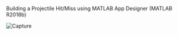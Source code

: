 
Building a Projectile Hit/Miss using MATLAB App Designer (MATLAB R2018b)

![Capture](https://user-images.githubusercontent.com/25295515/100779490-7b7f1c80-342e-11eb-869e-950aabade639.JPG)

